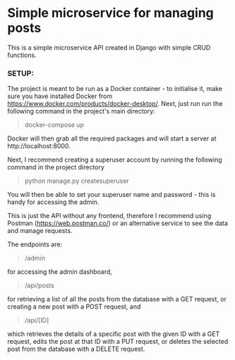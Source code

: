 # Simple microservice for managing posts
 
This is a simple microservice API created in Django with simple CRUD functions.

### SETUP:
The project is meant to be run as a Docker container - to initialise it, make sure you have installed Docker from https://www.docker.com/products/docker-desktop/. Next, just run run the following command in the project's main directory: 

> docker-compose up

Docker will then grab all the required packages and will start a server at http://localhost:8000.

Next, I recommend creating a superuser account by running the following command in the project directory

> python manage.py createsuperuser

You will then be able to set your superuser name and password - this is handy for accessing the admin.

This is just the API without any frontend, therefore I recommend using Postman (https://web.postman.co/) or an alternative service to see the data and manage  requests.

The endpoints are:

> /admin

for accessing the admin dashboard,

> /api/posts

for retrieving a list of all the posts from the database with a GET request, or creating a new post with a POST request, and

> /api/[ID]

which retrieves the details of a specific post with the given ID with a GET request, edits the post at that ID with a PUT request, or deletes the selected post from the database with a DELETE request.
